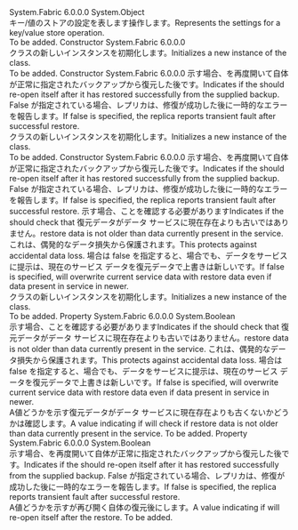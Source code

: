 <Type Name="RestoreSettings" FullName="System.Fabric.RestoreSettings">
  <TypeSignature Language="C#" Value="public sealed class RestoreSettings" />
  <TypeSignature Language="ILAsm" Value=".class public auto ansi sealed beforefieldinit RestoreSettings extends System.Object" />
  <TypeSignature Language="DocId" Value="T:System.Fabric.RestoreSettings" />
  <TypeSignature Language="VB.NET" Value="Public NotInheritable Class RestoreSettings" />
  <TypeSignature Language="F#" Value="type RestoreSettings = class" />
  <AssemblyInfo>
    <AssemblyName>System.Fabric</AssemblyName>
    <AssemblyVersion>6.0.0.0</AssemblyVersion>
  </AssemblyInfo>
  <Base>
    <BaseTypeName>System.Object</BaseTypeName>
  </Base>
  <Interfaces />
  <Docs>
    <summary>
            <span data-ttu-id="579b5-101">キー/値のストアの設定を表します<see cref="M:System.Fabric.KeyValueStoreReplica.RestoreAsync(System.String,System.Fabric.RestoreSettings,System.Threading.CancellationToken)" />操作します。</span><span class="sxs-lookup"><span data-stu-id="579b5-101">Represents the settings for a key/value store <see cref="M:System.Fabric.KeyValueStoreReplica.RestoreAsync(System.String,System.Fabric.RestoreSettings,System.Threading.CancellationToken)" /> operation.</span></span>
            </summary>
    <remarks>To be added.</remarks>
  </Docs>
  <Members>
    <Member MemberName=".ctor">
      <MemberSignature Language="C#" Value="public RestoreSettings ();" />
      <MemberSignature Language="ILAsm" Value=".method public hidebysig specialname rtspecialname instance void .ctor() cil managed" />
      <MemberSignature Language="DocId" Value="M:System.Fabric.RestoreSettings.#ctor" />
      <MemberSignature Language="VB.NET" Value="Public Sub New ()" />
      <MemberType>Constructor</MemberType>
      <AssemblyInfo>
        <AssemblyName>System.Fabric</AssemblyName>
        <AssemblyVersion>6.0.0.0</AssemblyVersion>
      </AssemblyInfo>
      <Parameters />
      <Docs>
        <summary>
            <span data-ttu-id="579b5-102"><see cref="T:System.Fabric.RestoreSettings" /> クラスの新しいインスタンスを初期化します。</span><span class="sxs-lookup"><span data-stu-id="579b5-102">Initializes a new instance of the <see cref="T:System.Fabric.RestoreSettings" /> class.</span></span>
            </summary>
        <remarks>To be added.</remarks>
      </Docs>
    </Member>
    <Member MemberName=".ctor">
      <MemberSignature Language="C#" Value="public RestoreSettings (bool inlineReopen);" />
      <MemberSignature Language="ILAsm" Value=".method public hidebysig specialname rtspecialname instance void .ctor(bool inlineReopen) cil managed" />
      <MemberSignature Language="DocId" Value="M:System.Fabric.RestoreSettings.#ctor(System.Boolean)" />
      <MemberSignature Language="VB.NET" Value="Public Sub New (inlineReopen As Boolean)" />
      <MemberSignature Language="F#" Value="new System.Fabric.RestoreSettings : bool -&gt; System.Fabric.RestoreSettings" Usage="new System.Fabric.RestoreSettings inlineReopen" />
      <MemberType>Constructor</MemberType>
      <AssemblyInfo>
        <AssemblyName>System.Fabric</AssemblyName>
        <AssemblyVersion>6.0.0.0</AssemblyVersion>
      </AssemblyInfo>
      <Parameters>
        <Parameter Name="inlineReopen" Type="System.Boolean" />
      </Parameters>
      <Docs>
        <param name="inlineReopen">
            <span data-ttu-id="579b5-103">示す場合、<see cref="T:System.Fabric.KeyValueStoreReplica" />を再度開いて自体が正常に指定されたバックアップから復元した後です。</span><span class="sxs-lookup"><span data-stu-id="579b5-103">Indicates if the <see cref="T:System.Fabric.KeyValueStoreReplica" /> should re-open itself after it has restored successfully from the supplied backup.</span></span> <span data-ttu-id="579b5-104">False が指定されている場合、レプリカは、修復が成功した後に一時的なエラーを報告します。</span><span class="sxs-lookup"><span data-stu-id="579b5-104">If false is specified, the replica reports transient fault after successful restore.</span></span> 
            </param>
        <summary>
            <span data-ttu-id="579b5-105"><see cref="T:System.Fabric.RestoreSettings" /> クラスの新しいインスタンスを初期化します。</span><span class="sxs-lookup"><span data-stu-id="579b5-105">Initializes a new instance of the <see cref="T:System.Fabric.RestoreSettings" /> class.</span></span>
            </summary>
        <remarks>To be added.</remarks>
      </Docs>
    </Member>
    <Member MemberName=".ctor">
      <MemberSignature Language="C#" Value="public RestoreSettings (bool inlineReopen, bool enableLsnCheck);" />
      <MemberSignature Language="ILAsm" Value=".method public hidebysig specialname rtspecialname instance void .ctor(bool inlineReopen, bool enableLsnCheck) cil managed" />
      <MemberSignature Language="DocId" Value="M:System.Fabric.RestoreSettings.#ctor(System.Boolean,System.Boolean)" />
      <MemberSignature Language="VB.NET" Value="Public Sub New (inlineReopen As Boolean, enableLsnCheck As Boolean)" />
      <MemberSignature Language="F#" Value="new System.Fabric.RestoreSettings : bool * bool -&gt; System.Fabric.RestoreSettings" Usage="new System.Fabric.RestoreSettings (inlineReopen, enableLsnCheck)" />
      <MemberType>Constructor</MemberType>
      <AssemblyInfo>
        <AssemblyName>System.Fabric</AssemblyName>
        <AssemblyVersion>6.0.0.0</AssemblyVersion>
      </AssemblyInfo>
      <Parameters>
        <Parameter Name="inlineReopen" Type="System.Boolean" />
        <Parameter Name="enableLsnCheck" Type="System.Boolean" />
      </Parameters>
      <Docs>
        <param name="inlineReopen">
            <span data-ttu-id="579b5-106">示す場合、<see cref="T:System.Fabric.KeyValueStoreReplica" />を再度開いて自体が正常に指定されたバックアップから復元した後です。</span><span class="sxs-lookup"><span data-stu-id="579b5-106">Indicates if the <see cref="T:System.Fabric.KeyValueStoreReplica" /> should re-open itself after it has restored successfully from the supplied backup.</span></span> <span data-ttu-id="579b5-107">False が指定されている場合、レプリカは、修復が成功した後に一時的なエラーを報告します。</span><span class="sxs-lookup"><span data-stu-id="579b5-107">If false is specified, the replica reports transient fault after successful restore.</span></span>  
            </param>
        <param name="enableLsnCheck">
            <span data-ttu-id="579b5-108">示す場合、<see cref="T:System.Fabric.KeyValueStoreReplica" />ことを確認する必要があります</span><span class="sxs-lookup"><span data-stu-id="579b5-108">Indicates if the <see cref="T:System.Fabric.KeyValueStoreReplica" /> should check that</span></span>  
            <span data-ttu-id="579b5-109">復元データがデータ サービスに現在存在よりも古いではありません。</span><span class="sxs-lookup"><span data-stu-id="579b5-109">restore data is not older than data currently present in the service.</span></span>
            <span data-ttu-id="579b5-110">これは、偶発的なデータ損失から保護されます。</span><span class="sxs-lookup"><span data-stu-id="579b5-110">This protects against accidental data loss.</span></span> <span data-ttu-id="579b5-111">場合は false を指定すると、<see cref="T:System.Fabric.KeyValueStoreReplica" />場合でも、データをサービスに提示は、現在のサービス データを復元データで上書きは新しいです。</span><span class="sxs-lookup"><span data-stu-id="579b5-111">If false is specified, <see cref="T:System.Fabric.KeyValueStoreReplica" /> will overwrite current service data with restore data even if data present in service in newer.</span></span> 
            </param>
        <summary>
            <span data-ttu-id="579b5-112"><see cref="T:System.Fabric.RestoreSettings" /> クラスの新しいインスタンスを初期化します。</span><span class="sxs-lookup"><span data-stu-id="579b5-112">Initializes a new instance of the <see cref="T:System.Fabric.RestoreSettings" /> class.</span></span> 
            </summary>
        <remarks>To be added.</remarks>
      </Docs>
    </Member>
    <Member MemberName="EnableLsnCheck">
      <MemberSignature Language="C#" Value="public bool EnableLsnCheck { get; }" />
      <MemberSignature Language="ILAsm" Value=".property instance bool EnableLsnCheck" />
      <MemberSignature Language="DocId" Value="P:System.Fabric.RestoreSettings.EnableLsnCheck" />
      <MemberSignature Language="VB.NET" Value="Public ReadOnly Property EnableLsnCheck As Boolean" />
      <MemberSignature Language="F#" Value="member this.EnableLsnCheck : bool" Usage="System.Fabric.RestoreSettings.EnableLsnCheck" />
      <MemberType>Property</MemberType>
      <AssemblyInfo>
        <AssemblyName>System.Fabric</AssemblyName>
        <AssemblyVersion>6.0.0.0</AssemblyVersion>
      </AssemblyInfo>
      <ReturnValue>
        <ReturnType>System.Boolean</ReturnType>
      </ReturnValue>
      <Docs>
        <summary>
            <span data-ttu-id="579b5-113">示す場合、<see cref="T:System.Fabric.KeyValueStoreReplica" />ことを確認する必要があります</span><span class="sxs-lookup"><span data-stu-id="579b5-113">Indicates if the <see cref="T:System.Fabric.KeyValueStoreReplica" /> should check that</span></span>  
            <span data-ttu-id="579b5-114">復元データがデータ サービスに現在存在よりも古いではありません。</span><span class="sxs-lookup"><span data-stu-id="579b5-114">restore data is not older than data currently present in the service.</span></span>
            <span data-ttu-id="579b5-115">これは、偶発的なデータ損失から保護されます。</span><span class="sxs-lookup"><span data-stu-id="579b5-115">This protects against accidental data loss.</span></span> <span data-ttu-id="579b5-116">場合は false を指定すると、<see cref="T:System.Fabric.KeyValueStoreReplica" />場合でも、データをサービスに提示は、現在のサービス データを復元データで上書きは新しいです。</span><span class="sxs-lookup"><span data-stu-id="579b5-116">If false is specified, <see cref="T:System.Fabric.KeyValueStoreReplica" /> will overwrite current service data with restore data even if data present in service in newer.</span></span> 
            </summary>
        <value>
            <span data-ttu-id="579b5-117">A<see cref="T:System.Boolean" />値どうかを示す<see cref="T:System.Fabric.KeyValueStoreReplica" />復元データがデータ サービスに現在存在よりも古くないかどうかは確認します。</span><span class="sxs-lookup"><span data-stu-id="579b5-117">A <see cref="T:System.Boolean" /> value indicating if <see cref="T:System.Fabric.KeyValueStoreReplica" /> will check if restore data is not older than data currently present in the service.</span></span>
            </value>
        <remarks>To be added.</remarks>
      </Docs>
    </Member>
    <Member MemberName="InlineReopen">
      <MemberSignature Language="C#" Value="public bool InlineReopen { get; }" />
      <MemberSignature Language="ILAsm" Value=".property instance bool InlineReopen" />
      <MemberSignature Language="DocId" Value="P:System.Fabric.RestoreSettings.InlineReopen" />
      <MemberSignature Language="VB.NET" Value="Public ReadOnly Property InlineReopen As Boolean" />
      <MemberSignature Language="F#" Value="member this.InlineReopen : bool" Usage="System.Fabric.RestoreSettings.InlineReopen" />
      <MemberType>Property</MemberType>
      <AssemblyInfo>
        <AssemblyName>System.Fabric</AssemblyName>
        <AssemblyVersion>6.0.0.0</AssemblyVersion>
      </AssemblyInfo>
      <ReturnValue>
        <ReturnType>System.Boolean</ReturnType>
      </ReturnValue>
      <Docs>
        <summary>
            <span data-ttu-id="579b5-118">示す場合、<see cref="T:System.Fabric.KeyValueStoreReplica" />を再度開いて自体が正常に指定されたバックアップから復元した後です。</span><span class="sxs-lookup"><span data-stu-id="579b5-118">Indicates if the <see cref="T:System.Fabric.KeyValueStoreReplica" /> should re-open itself after it has restored successfully from the supplied backup.</span></span> <span data-ttu-id="579b5-119">False が指定されている場合、レプリカは、修復が成功した後に一時的なエラーを報告します。</span><span class="sxs-lookup"><span data-stu-id="579b5-119">If false is specified, the replica reports transient fault after successful restore.</span></span> 
            </summary>
        <value>
            <span data-ttu-id="579b5-120">A<see cref="T:System.Boolean" />値どうかを示す<see cref="T:System.Fabric.KeyValueStoreReplica" />が再び開く自体の復元後にします。</span><span class="sxs-lookup"><span data-stu-id="579b5-120">A <see cref="T:System.Boolean" /> value indicating if <see cref="T:System.Fabric.KeyValueStoreReplica" /> will re-open itself after the restore.</span></span>
            </value>
        <remarks>To be added.</remarks>
      </Docs>
    </Member>
  </Members>
</Type>